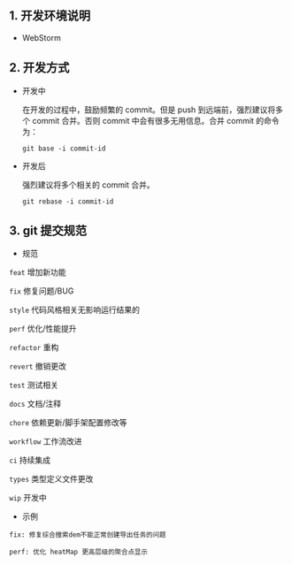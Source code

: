 ## 1. 开发环境说明

- WebStorm

## 2. 开发方式

- 开发中

  在开发的过程中，鼓励频繁的 commit。但是 push 到远端前，强烈建议将多个 commit 合并。否则 commit 中会有很多无用信息。合并 commit 的命令为：

  `git base -i commit-id`

* 开发后

  强烈建议将多个相关的 commit 合并。

  `git rebase -i commit-id`

## 3. git 提交规范

- 规范

`feat` 增加新功能

`fix` 修复问题/BUG

`style` 代码风格相关无影响运行结果的

`perf` 优化/性能提升

`refactor` 重构

`revert` 撤销更改

`test` 测试相关

`docs` 文档/注释

`chore` 依赖更新/脚手架配置修改等

`workflow` 工作流改进

`ci` 持续集成

`types` 类型定义文件更改

`wip` 开发中

- 示例

```
fix: 修复综合搜索dem不能正常创建导出任务的问题

perf: 优化 heatMap 更高层级的聚合点显示
```
